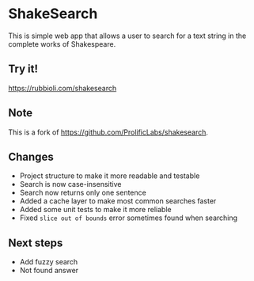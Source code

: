 # ShakeSearch

This is simple web app that allows a user to search for a text string in
the complete works of Shakespeare.

## Try it!
https://rubbioli.com/shakesearch

## Note
This is a fork of https://github.com/ProlificLabs/shakesearch.

## Changes

- Project structure to make it more readable and testable
- Search is now case-insensitive
- Search now returns only one sentence 
- Added a cache layer to make most common searches faster
- Added some unit tests to make it more reliable
- Fixed `slice out of bounds` error sometimes found when searching

## Next steps

- Add fuzzy search
- Not found answer
